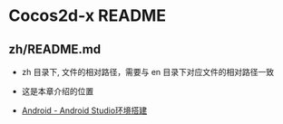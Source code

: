 # Cocos2d-x README

## zh/README.md 

- zh 目录下, 文件的相对路径，需要与 en 目录下对应文件的相对路径一致

- 这是本章介绍的位置

- [Android - Android Studio环境搭建](./installation/android-studio-intallation/installation.md)
